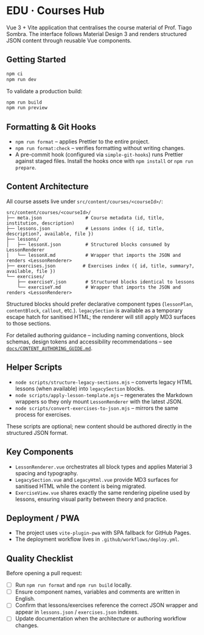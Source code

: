 ﻿# EDU · Courses Hub

Vue 3 + Vite application that centralises the course material of Prof. Tiago Sombra. The interface follows Material Design 3 and renders structured JSON content through reusable Vue components.

## Getting Started

```bash
npm ci
npm run dev
```

To validate a production build:

```bash
npm run build
npm run preview
```

## Formatting & Git Hooks

- `npm run format` – applies Prettier to the entire project.
- `npm run format:check` – verifies formatting without writing changes.
- A pre-commit hook (configured via `simple-git-hooks`) runs Prettier against staged files. Install the hooks once with `npm install` or `npm run prepare`.

## Content Architecture

All course assets live under `src/content/courses/<courseId>/`:

```
src/content/courses/<courseId>/
├── meta.json                # Course metadata (id, title, institution, description)
├── lessons.json             # Lessons index ({ id, title, description?, available, file })
├── lessons/
│   ├── lessonX.json         # Structured blocks consumed by LessonRenderer
│   └── lessonX.md           # Wrapper that imports the JSON and renders <LessonRenderer>
├── exercises.json          # Exercises index ({ id, title, summary?, available, file })
└── exercises/
    ├── exerciseY.json       # Structured blocks identical to lessons
    └── exerciseY.md         # Wrapper that imports the JSON and renders <LessonRenderer>
```

Structured blocks should prefer declarative component types (`lessonPlan`, `contentBlock`, `callout`, etc.). `legacySection` is available as a temporary escape hatch for sanitised HTML; the renderer will still apply MD3 surfaces to those sections.

For detailed authoring guidance – including naming conventions, block schemas, design tokens and accessibility recommendations – see [`docs/CONTENT_AUTHORING_GUIDE.md`](docs/CONTENT_AUTHORING_GUIDE.md).

## Helper Scripts

- `node scripts/structure-legacy-sections.mjs` – converts legacy HTML lessons (when available) into `legacySection` blocks.
- `node scripts/apply-lesson-template.mjs` – regenerates the Markdown wrappers so they only mount `LessonRenderer` with the latest JSON.
- `node scripts/convert-exercises-to-json.mjs` – mirrors the same process for exercises.

These scripts are optional; new content should be authored directly in the structured JSON format.

## Key Components

- `LessonRenderer.vue` orchestrates all block types and applies Material 3 spacing and typography.
- `LegacySection.vue` and `LegacyHtml.vue` provide MD3 surfaces for sanitised HTML while the content is being migrated.
- `ExerciseView.vue` shares exactly the same rendering pipeline used by lessons, ensuring visual parity between theory and practice.

## Deployment / PWA

- The project uses `vite-plugin-pwa` with SPA fallback for GitHub Pages.
- The deployment workflow lives in `.github/workflows/deploy.yml`.

## Quality Checklist

Before opening a pull request:

- [ ] Run `npm run format` and `npm run build` locally.
- [ ] Ensure component names, variables and comments are written in English.
- [ ] Confirm that lessons/exercises reference the correct JSON wrapper and appear in `lessons.json` / `exercises.json` indexes.
- [ ] Update documentation when the architecture or authoring workflow changes.
